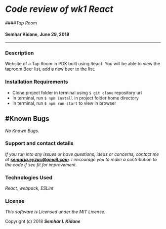 # _Code review of wk1 React_
####_Tap Room_
#### Semhar Kidane, June 29, 2018
---
### Description
 Website of a Tap Room in PDX built using React. You will be able to view the taproom Beer list, add a new beer to the list.

### Installation Requirements
* Clone project folder in terminal using `$ git clone` repository url
* In terminal, run `$ npm install` in project folder home directory
* In terminal, run `$ npm run start` to view in browser

## #Known Bugs

_No Known Bugs._

### Support and contact details

_If you run into any issues or have questions, ideas or concerns, contact me at **semaria.eyzac@gmail.com**. I encourage you to make a contribution to the code if see fit for improvement._

### Technologies Used

_React, webpack, ESLint_

### License

*This software is Licensed under the MIT License.*

Copyright (c) 2018 **_Semhar I. Kidane_**

